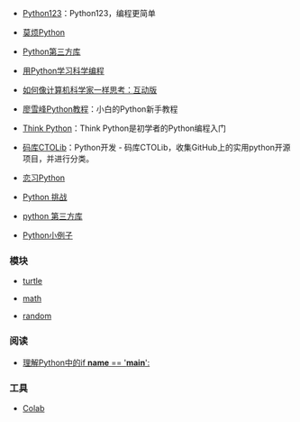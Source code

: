 - [Python123](https://python123.io/)：Python123，编程更简单

- [莫烦Python](https://morvanzhou.github.io/)

- [Python第三方库](https://pypi.org/)

- [用Python学习科学编程](https://scipython.com/)

- [如何像计算机科学家一样思考：互动版](http://interactivepython.org/courselib/static/thinkcspy/index.html)  

- [廖雪峰Python教程](https://www.liaoxuefeng.com/wiki/0014316089557264a6b348958f449949df42a6d3a2e542c000)：小白的Python新手教程

- [Think Python](https://greenteapress.com/wp/think-python-2e/)：Think Python是初学者的Python编程入门

- [码库CTOLib](https://www.ctolib.com/)：Python开发 - 码库CTOLib，收集GitHub上的实用python开源项目，并进行分类。

- [恋习Python](https://zhuanlan.zhihu.com/c_149865214)

- [Python 挑战](http://www.pythonchallenge.com/)

- [python 第三方库](https://pypi.org/)

- [Python小例子](https://github.com/jackzhenguo/python-small-examples)

### 模块

- [turtle](https://docs.python.org/zh-cn/3/library/turtle.html)

- [math](https://docs.python.org/zh-cn/3/library/math.html)

- [random](https://docs.python.org/zh-cn/3/library/random.html)

### 阅读

- [理解Python中的if __name__ == '__main__':](https://www.yangsihan.com/article/2019/02/01/38/)

### 工具

- [Colab](https://colab.research.google.com/)